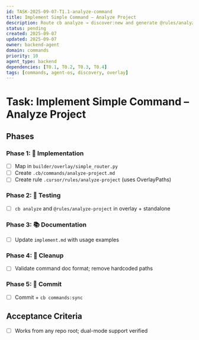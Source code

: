 ```yaml
---
id: TASK-2025-09-07-T1.1-analyze-command
title: Implement Simple Command – Analyze Project
description: Route cb analyze → discover:new and generate @rules/analyze-project
status: pending
created: 2025-09-07
updated: 2025-09-07
owner: backend-agent
domain: commands
priority: 10
agent_type: backend
dependencies: [T0.1, T0.2, T0.3, T0.4]
tags: [commands, agent-os, discovery, overlay]
---
```


# Task: Implement Simple Command – Analyze Project

## Phases
### Phase 1: 🚀 Implementation
- [ ] Map in `builder/overlay/simple_router.py`
- [ ] Create `.cb/commands/analyze-project.md`
- [ ] Create rule `.cursor/rules/analyze-project` (uses OverlayPaths)

### Phase 2: 🧪 Testing
- [ ] `cb analyze` and `@rules/analyze-project` in overlay + standalone

### Phase 3: 📚 Documentation
- [ ] Update `implement.md` with usage examples

### Phase 4: 🧹 Cleanup
- [ ] Validate command doc format; remove hardcoded paths

### Phase 5: 💾 Commit
- [ ] Commit + `cb commands:sync`

## Acceptance Criteria
- [ ] Works from any repo root; dual-mode support verified

